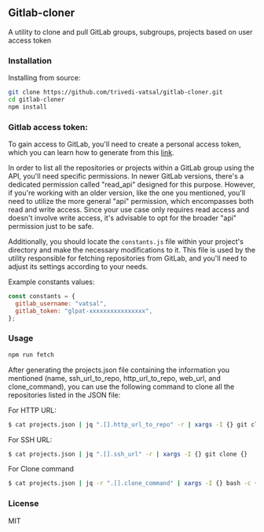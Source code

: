 ## Gitlab-cloner

A utility to clone and pull GitLab groups, subgroups, projects based on user access token

### Installation

Installing from source:

```bash
git clone https://github.com/trivedi-vatsal/gitlab-cloner.git
cd gitlab-cloner
npm install
```

### Gitlab access token:

To gain access to GitLab, you'll need to create a personal access token, which you can learn how to generate from this [link](https://docs.gitlab.com/ee/user/profile/personal_access_tokens.html).

In order to list all the repositories or projects within a GitLab group using the API, you'll need specific permissions. In newer GitLab versions, there's a dedicated permission called "read_api" designed for this purpose. However, if you're working with an older version, like the one you mentioned, you'll need to utilize the more general "api" permission, which encompasses both read and write access. Since your use case only requires read access and doesn't involve write access, it's advisable to opt for the broader "api" permission just to be safe.

Additionally, you should locate the `constants.js` file within your project's directory and make the necessary modifications to it. This file is used by the utility responsible for fetching repositories from GitLab, and you'll need to adjust its settings according to your needs.

Example constants values:

```javascript
const constants = {
  gitlab_username: "vatsal",
  gitlab_token: "glpat-xxxxxxxxxxxxxxxx",
};
```

### Usage

```bash
npm run fetch
```

After generating the projects.json file containing the information you mentioned (name, ssh_url_to_repo, http_url_to_repo, web_url, and clone_command), you can use the following command to clone all the repositories listed in the JSON file:

For HTTP URL:

```bash
$ cat projects.json | jq ".[].http_url_to_repo" -r | xargs -I {} git clone {}
```

For SSH URL:

```bash
$ cat projects.json | jq ".[].ssh_url" -r | xargs -I {} git clone {}
```

For Clone command

```bash
$ cat projects.json | jq -r ".[].clone_command" | xargs -I {} bash -c {}
```

### License

MIT
